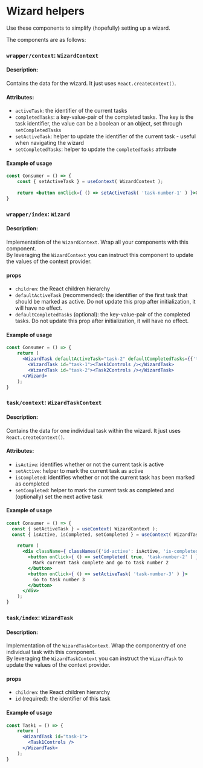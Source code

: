 # Wizard helpers
Use these components to simplify (hopefully) setting up a wizard.

The components are as follows:

### `wrapper/context`: `WizardContext`
#### Description:
Contains the data for the wizard. It just uses `React.createContext()`.

#### Attributes:
- `activeTask`: the identifier of the current tasks
- `completedTasks`: a key-value-pair of the completed tasks. The key is the task identifier, the value can be a boolean or an object, set through `setCompletedTasks`
- `setActiveTask`: helper to update the identifier of the current task - useful when navigating the wizard
- `setCompletedTasks`: helper to update the `completedTasks` attribute

#### Example of usage
```jsx
const Consumer = () => {
    const { setActiveTask } = useContext( WizardContext );
    
    return <button onClick={ () => setActiveTask( 'task-number-1' ) }>Go to task number 1</button>;
}
```

### `wrapper/index`: `Wizard`
#### Description:
Implementation of the `WizardContext`. Wrap all your components with this component.  
By leveraging the `WizardContext` you can instruct this component to update the values of the context provider.

#### props
- `children`: the React children hierarchy
- `defaultActiveTask` (recommended): the identifier of the first task that should be marked as active. Do not update this prop after initialization, it will have no effect.
- `defaultCompletedTasks` (optional): the key-value-pair of the completed tasks. Do not update this prop after initialization, it will have no effect.

#### Example of usage
```jsx
const Consumer = () => {
    return (
      <WizardTask defaultActiveTask="task-2" defaultCompletedTasks={{'task-1': true}}>
        <WizardTask id="task-1"><Task1Controls /></WizardTask>
        <WizardTask id="task-2"><Task2Controls /></WizardTask>
      </Wizard>
    );
}
```

### `task/context`: `WizardTaskContext`
#### Description:
Contains the data for one individual task within the wizard. It just uses `React.createContext()`.

#### Attributes:
- `isActive`: identifies whether or not the current task is active
- `setActive`: helper to mark the current task as active
- `isCompleted`: identifies whether or not the current task has been marked as completed
- `setCompleted`: helper to mark the current task as completed and (optionally) set the next active task

#### Example of usage
```jsx
const Consumer = () => {
  const { setActiveTask } = useContext( WizardContext );
  const { isActive, isCompleted, setCompleted } = useContext( WizardTaskContext );
    
    return (
      <div className={ classNames({'id-active': isActive, 'is-completed': isCompleted })}>
        <button onClick={ () => setCompleted( true, 'task-number-2' ) }>
          Mark current task complete and go to task number 2
        </button>
        <button onClick={ () => setActiveTask( 'task-number-3' ) }>
          Go to task number 3
        </button>
      </div>
    );
}
```

### `task/index`: `WizardTask`
#### Description:
Implementation of the `WizardTaskContext`. Wrap the componentry of one individual task with this component.  
By leveraging the `WizardTaskContext` you can instruct the `WizardTask` to update the values of the context provider.

#### props
- `children`: the React children hierarchy
- `id` (required): the identifier of this task

#### Example of usage
```jsx
const Task1 = () => {
    return (
      <WizardTask id="task-1">
        <Task1Controls />
      </WizardTask>
    );
}
```
